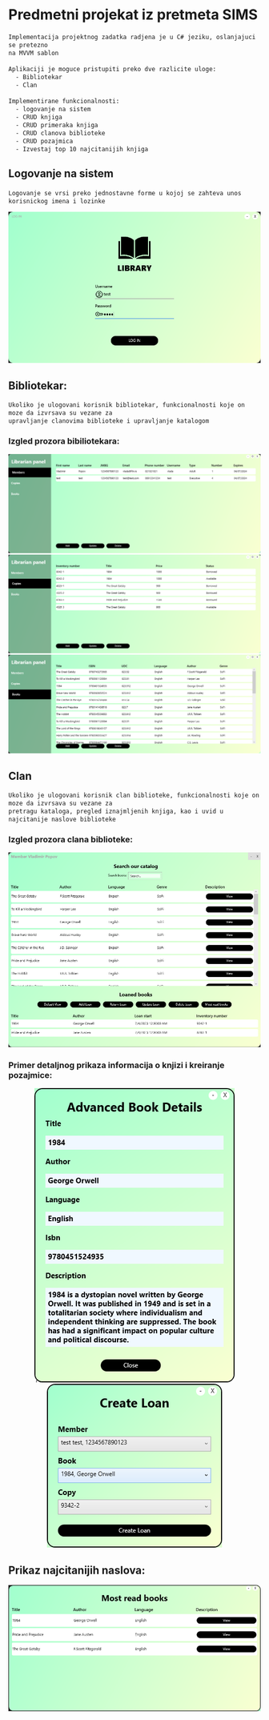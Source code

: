 # Predmetni projekat iz pretmeta SIMS

    Implementacija projektnog zadatka radjena je u C# jeziku, oslanjajuci se pretezno 
    na MVVM sablon

    Aplikaciji je moguce pristupiti preko dve razlicite uloge:
      - Bibliotekar
      - Clan

    Implementirane funkcionalnosti: 
      - logovanje na sistem
      - CRUD knjiga
      - CRUD primeraka knjiga
      - CRUD clanova biblioteke
      - CRUD pozajmica
      - Izvestaj top 10 najcitanijih knjiga

## Logovanje na sistem
    Logovanje se vrsi preko jednostavne forme u kojoj se zahteva unos korisnickog imena i lozinke

<div align="center">
  <img src="img/image.png" alt="Login forma" />
</div>

## Bibliotekar:
    Ukoliko je ulogovani korisnik bibliotekar, funkcionalnosti koje on moze da izvrsava su vezane za 
    upravljanje clanovima biblioteke i upravljanje katalogom 
    
### Izgled prozora bibiliotekara:
<div align="center">
  <img src="img/image2.png" alt="Upravljanje clanovima" />
  <img src="img/image3.png" alt="Upravljanje primercima" />
  <img src="img/image4.png" alt="Upravljanje naslovima" />
</div>

## Clan
    Ukoliko je ulogovani korisnik clan biblioteke, funkcionalnosti koje on moze da izvrsava su vezane za 
    pretragu kataloga, pregled iznajmljenih knjiga, kao i uvid u najcitanije naslove biblioteke

### Izgled prozora clana biblioteke:
<div align="center">
  <img src="img/image5.png" alt="Upravljanje naslovima" />
</div>

### Primer detaljnog prikaza informacija o knjizi i kreiranje pozajmice:
<div align="center">
  <img src="img/image6.png" alt="Detaljne informacije knjige"/>
  <img src="img/image7.png" alt="Kreiranje pozajmice" />
</div>

## Prikaz najcitanijih naslova:

<div align="center">
  <img src="img/image8.png" alt="Najcitaniji naslovi" />
</div>
